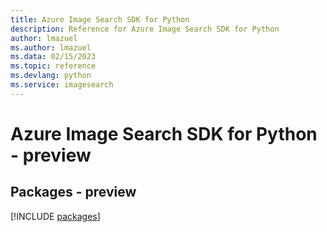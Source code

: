 ```yaml
---
title: Azure Image Search SDK for Python
description: Reference for Azure Image Search SDK for Python
author: lmazuel
ms.author: lmazuel
ms.data: 02/15/2023
ms.topic: reference
ms.devlang: python
ms.service: imagesearch
---
```

# Azure Image Search SDK for Python - preview
## Packages - preview
[!INCLUDE [packages](image-search-index.md)]
